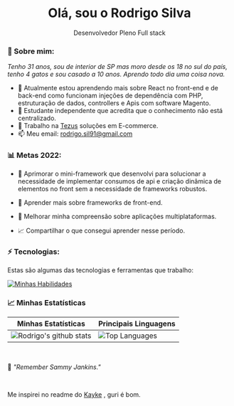
<h1 align='center'>
  Olá, sou o Rodrigo Silva
  <br/>  
</h1>

<p align='center'>
  Desenvolvedor Pleno Full stack
</p>

### 🥸 Sobre mim:

<p>
  <em>
    Tenho 31 anos, sou de interior de SP mas moro desde os 18 no sul do país, tenho 4 gatos e sou casado a 10 anos.
    Aprendo todo dia uma coisa nova.
  </em>
</p>

- 🌱 Atualmente estou aprendendo mais sobre React no front-end e de back-end como funcionam injeções de dependência com PHP, estruturação de dados, controllers e Apis com software Magento.
- 🚀 Estudante independente que acredita que o conhecimento não está centralizado.
- 💼 Trabalho na [Tezus](https://www.tezus.com.br/) soluções em E-commerce.
- 📫 Meu email: rodrigo.sil91@gmail.com

### 📊 Metas 2022:

- 📂 Aprimorar o mini-framework que desenvolvi para solucionar a necessidade de implementar consumos de api e criação dinâmica de elementos no front sem a necessidade de frameworks robustos.

- 📂 Aprender mais sobre frameworks de front-end.

- 🤝 Melhorar minha compreensão sobre aplicações multiplataformas.

- 📈 Compartilhar o que consegui aprender nesse período.

### ⚡ Tecnologias:

Estas são algumas das tecnologias e ferramentas que trabalho:

[![Minhas Habilidades](https://skillicons.dev/icons?i=html,css,js,ts,php,react,angular,nodejs,mysql,wordpress
)](https://skillicons.dev)

### 📈 Minhas Estatísticas

| Minhas Estatísticas                                                                                                                                                            | Principais Linguagens                                                                                                                                                                     |
| ------------------------------------------------------------------------------------------------------------------------------------------------------------------------ | ---------------------------------------------------------------------------------------------------------------------------------------------------------------------------------- |
| ![Rodrigo's github stats](https://github-readme-stats.vercel.app/api?username=silrodrigo&show_icons=true&hide_border=true&count_private=true&theme=calm) | ![Top Languages](https://github-readme-stats.vercel.app/api/top-langs/?username=silrodrigo&langs_count=10&count_private=true&hide_border=true&theme=calm&layout=compact) |
<br>
<p>🧠 <spam style="font-style:italic">"Remember Sammy Jankins."</spam></p>
<br>

Me inspirei no readme do [Kayke](https://github.com/Kayke-Fujinaka) , guri é bom.

